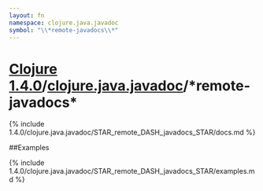 ```yaml
---
layout: fn
namespace: clojure.java.javadoc
symbol: "\\*remote-javadocs\\*"
---
```


# [Clojure 1.4.0](../../)/[clojure.java.javadoc](../)/\*remote-javadocs\*

{% include 1.4.0/clojure.java.javadoc/STAR_remote_DASH_javadocs_STAR/docs.md %}

##Examples

{% include 1.4.0/clojure.java.javadoc/STAR_remote_DASH_javadocs_STAR/examples.md %}

